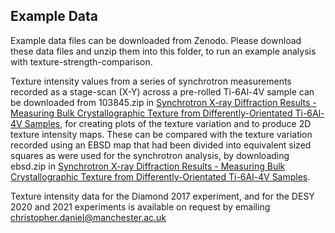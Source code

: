 Example Data
-----------

Example data files can be downloaded from Zenodo. Please download these data files and unzip them into this folder, to run an example analysis with texture-strength-comparison.

Texture intensity values from a series of synchrotron measurements recorded as a stage-scan (X-Y) across a pre-rolled Ti-6Al-4V sample can be downloaded from 103845.zip in [Synchrotron X-ray Diffraction Results - Measuring Bulk Crystallographic Texture from Differently-Orientated Ti-6Al-4V Samples](https://doi.org/10.5281/zenodo.7319352), for creating plots of the texture variation and to produce 2D texture intensity maps. These can be compared with the texture variation recorded using an EBSD map that had been divided into equivalent sized squares as were used for the synchrotron analysis, by downloading ebsd.zip in [Synchrotron X-ray Diffraction Results - Measuring Bulk Crystallographic Texture from Differently-Orientated Ti-6Al-4V Samples](https://doi.org/10.5281/zenodo.7319352).

Texture intensity data for the Diamond 2017 experiment, and for the DESY 2020 and 2021 experiments is available on request by emailing christopher.daniel@manchester.ac.uk